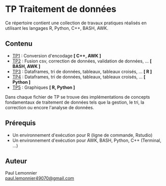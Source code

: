 # TP Traitement de données

Ce répertoire contient une collection de travaux pratiques réalisés en utilisant les langages R, Python, C++, BASH, AWK. 

## Contenu

- [TP1](TP1_TraitementDonnee/) : Conversion d'encodage **[ C++, AWK ]**
- [TP2](TP2_TraitementDonnee/) : Fusion csv, correction de données, validation de données, ... **[ BASH, AWK ]**
- [TP3](TP3_TraitementDonnee/) : Dataframes, tri de données, tableaux, tableaux croisés, ... **[ R ]**
- [TP4](TP4_TraitementDonnee/) : Dataframes, tri de données, tableaux, tableaux croisés, ... **[ Python ]**
- [TP5](TP5_TraitementDonnee/) : Graphiques **[ R, Python ]**

Dans chaque fichier de TP se trouve des implémentations de concepts fondamentaux de traitement de données tels que la gestion, le tri, la correction ou encore l'analyse de données.

## Prérequis

- Un environnement d'exécution pour R (ligne de commande, Rstudio)
- Un environnement d'exécution pour AWK, BASH, Python, C++ (Terminal, ...)

## Auteur

Paul Lemonnier   
paul.lemonnier49070@gmail.com
